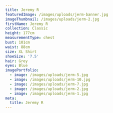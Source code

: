 ```yaml
---
title: Jeremy R
featuredImage: /images/uploads/jerm-banner.jpg
imageThumbnail: /images/uploads/jerm-2.jpg
firstName: Jeremy R
collection: Classic
height: 177cm
measurementType: chest
bust: 101cm
waist: 88cm
size: XL Shirt
shoeSize: '7.5'
hair: Grey
eyes: Blue
imagePortfolio:
  - image: /images/uploads/jerm-5.jpg
  - image: /images/uploads/jerm-10.jpg
  - image: /images/uploads/jerm-7.jpg
  - image: /images/uploads/jerm-2.jpg
  - image: /images/uploads/jerm-1.jpg
meta:
  title: Jeremy R
---
```


